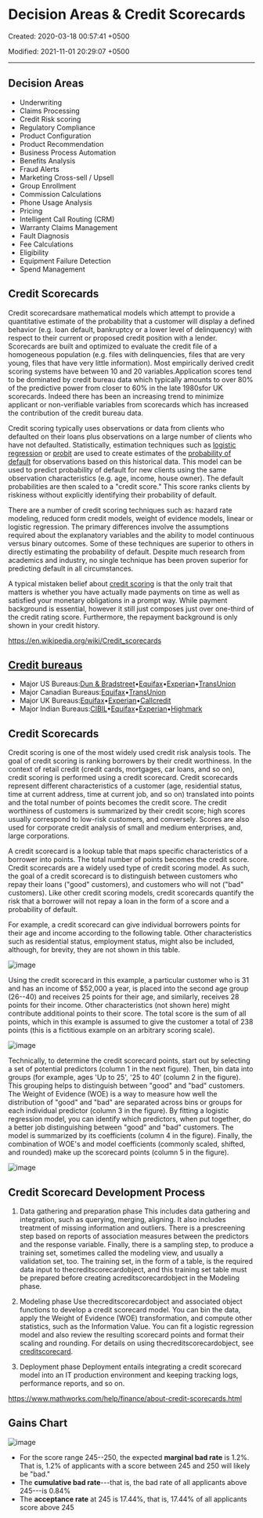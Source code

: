 # Decision Areas & Credit Scorecards

Created: 2020-03-18 00:57:41 +0500

Modified: 2021-11-01 20:29:07 +0500

---

## Decision Areas

- Underwriting
- Claims Processing
- Credit Risk scoring
- Regulatory Compliance
- Product Configuration
- Product Recommendation
- Business Process Automation
- Benefits Analysis
- Fraud Alerts
- Marketing Cross-sell / Upsell
- Group Enrollment
- Commission Calculations
- Phone Usage Analysis
- Pricing
- Intelligent Call Routing (CRM)
- Warranty Claims Management
- Fault Diagnosis
- Fee Calculations
- Eligibility
- Equipment Failure Detection
- Spend Management

## Credit Scorecards

Credit scorecardsare mathematical models which attempt to provide a quantitative estimate of the probability that a customer will display a defined behavior (e.g. loan default, bankruptcy or a lower level of delinquency) with respect to their current or proposed credit position with a lender. Scorecards are built and optimized to evaluate the credit file of a homogeneous population (e.g. files with delinquencies, files that are very young, files that have very little information). Most empirically derived credit scoring systems have between 10 and 20 variables.Application scores tend to be dominated by credit bureau data which typically amounts to over 80% of the predictive power from closer to 60% in the late 1980sfor UK scorecards. Indeed there has been an increasing trend to minimize applicant or non-verifiable variables from scorecards which has increased the contribution of the credit bureau data.

Credit scoring typically uses observations or data from clients who defaulted on their loans plus observations on a large number of clients who have not defaulted. Statistically, estimation techniques such as [logistic regression](https://en.wikipedia.org/wiki/Logistic_regression) or [probit](https://en.wikipedia.org/wiki/Probit) are used to create estimates of the [probability of default](https://en.wikipedia.org/wiki/Probability_of_default) for observations based on this historical data. This model can be used to predict probability of default for new clients using the same observation characteristics (e.g. age, income, house owner). The default probabilities are then scaled to a "credit score." This score ranks clients by riskiness without explicitly identifying their probability of default.

There are a number of credit scoring techniques such as: hazard rate modeling, reduced form credit models, weight of evidence models, linear or logistic regression. The primary differences involve the assumptions required about the explanatory variables and the ability to model continuous versus binary outcomes. Some of these techniques are superior to others in directly estimating the probability of default. Despite much research from academics and industry, no single technique has been proven superior for predicting default in all circumstances.

A typical mistaken belief about [credit scoring](https://en.wikipedia.org/wiki/Credit_score) is that the only trait that matters is whether you have actually made payments on time as well as satisfied your monetary obligations in a prompt way. While payment background is essential, however it still just composes just over one-third of the credit rating score. Furthermore, the repayment background is only shown in your credit history.

<https://en.wikipedia.org/wiki/Credit_scorecards>

## [Credit bureaus](https://en.wikipedia.org/wiki/Credit_bureau)

- Major US Bureaus:[Dun & Bradstreet](https://en.wikipedia.org/wiki/Dun_%26_Bradstreet)•[Equifax](https://en.wikipedia.org/wiki/Equifax)•[Experian](https://en.wikipedia.org/wiki/Experian)•[TransUnion](https://en.wikipedia.org/wiki/TransUnion)
- Major Canadian Bureaus:[Equifax](https://en.wikipedia.org/wiki/Equifax)•[TransUnion](https://en.wikipedia.org/wiki/TransUnion)
- Major UK Bureaus:[Equifax](https://en.wikipedia.org/wiki/Equifax)•[Experian](https://en.wikipedia.org/wiki/Experian)•[Callcredit](https://en.wikipedia.org/w/index.php?title=Callcredit&action=edit&redlink=1)
- Major Indian Bureaus:[CIBIL](https://en.wikipedia.org/wiki/CIBIL)•[Equifax](https://en.wikipedia.org/wiki/Equifax)•[Experian](https://en.wikipedia.org/wiki/Experian)•[Highmark](https://en.wikipedia.org/wiki/Highmark)

## Credit Scorecards

Credit scoring is one of the most widely used credit risk analysis tools. The goal of credit scoring is ranking borrowers by their credit worthiness. In the context of retail credit (credit cards, mortgages, car loans, and so on), credit scoring is performed using a credit scorecard. Credit scorecards represent different characteristics of a customer (age, residential status, time at current address, time at current job, and so on) translated into points and the total number of points becomes the credit score. The credit worthiness of customers is summarized by their credit score; high scores usually correspond to low-risk customers, and conversely. Scores are also used for corporate credit analysis of small and medium enterprises, and, large corporations.

A credit scorecard is a lookup table that maps specific characteristics of a borrower into points. The total number of points becomes the credit score. Credit scorecards are a widely used type of credit scoring model. As such, the goal of a credit scorecard is to distinguish between customers who repay their loans ("good" customers), and customers who will not ("bad" customers). Like other credit scoring models, credit scorecards quantify the risk that a borrower will not repay a loan in the form of a score and a probability of default.

For example, a credit scorecard can give individual borrowers points for their age and income according to the following table. Other characteristics such as residential status, employment status, might also be included, although, for brevity, they are not shown in this table.

![image](media/Course-Credit-Risk-Modeling_Decision-Areas-&-Credit-Scorecards-image1.png)

Using the credit scorecard in this example, a particular customer who is 31 and has an income of $52,000 a year, is placed into the second age group (26--40) and receives 25 points for their age, and similarly, receives 28 points for their income. Other characteristics (not shown here) might contribute additional points to their score. The total score is the sum of all points, which in this example is assumed to give the customer a total of 238 points (this is a fictitious example on an arbitrary scoring scale).

![image](media/Course-Credit-Risk-Modeling_Decision-Areas-&-Credit-Scorecards-image2.png)

Technically, to determine the credit scorecard points, start out by selecting a set of potential predictors (column 1 in the next figure). Then, bin data into groups (for example, ages 'Up to 25', '25 to 40' (column 2 in the figure). This grouping helps to distinguish between "good" and "bad" customers. The Weight of Evidence (WOE) is a way to measure how well the distribution of "good" and "bad" are separated across bins or groups for each individual predictor (column 3 in the figure). By fitting a logistic regression model, you can identify which predictors, when put together, do a better job distinguishing between "good" and "bad" customers. The model is summarized by its coefficients (column 4 in the figure). Finally, the combination of WOE's and model coefficients (commonly scaled, shifted, and rounded) make up the scorecard points (column 5 in the figure).

![image](media/Course-Credit-Risk-Modeling_Decision-Areas-&-Credit-Scorecards-image3.png)

## Credit Scorecard Development Process

1. Data gathering and preparation phase
    This includes data gathering and integration, such as querying, merging, aligning. It also includes treatment of missing information and outliers. There is a prescreening step based on reports of association measures between the predictors and the response variable. Finally, there is a sampling step, to produce a training set, sometimes called the modeling view, and usually a validation set, too. The training set, in the form of a table, is the required data input to thecreditscorecardobject, and this training set table must be prepared before creating acreditscorecardobject in the Modeling phase.

2. Modeling phase
    Use thecreditscorecardobject and associated object functions to develop a credit scorecard model. You can bin the data, apply the Weight of Evidence (WOE) transformation, and compute other statistics, such as the Information Value. You can fit a logistic regression model and also review the resulting scorecard points and format their scaling and rounding. For details on using thecreditscorecardobject, see [creditscorecard](https://www.mathworks.com/help/finance/creditscorecard.html).

3. Deployment phase
    Deployment entails integrating a credit scorecard model into an IT production environment and keeping tracking logs, performance reports, and so on.

<https://www.mathworks.com/help/finance/about-credit-scorecards.html>

## Gains Chart

![image](media/Course-Credit-Risk-Modeling_Decision-Areas-&-Credit-Scorecards-image4.png)

- For the score range 245--250, the expected **marginal bad rate** is 1.2%. That is, 1.2% of applicants with a score between 245 and 250 will likely be "bad."
- The **cumulative bad rate**---that is, the bad rate of all applicants above 245---is 0.84%
- The **acceptance rate** at 245 is 17.44%, that is, 17.44% of all applicants score above 245
